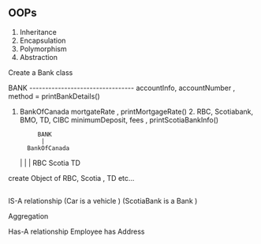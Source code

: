 ## OOPs

1. Inheritance 
2. Encapsulation 
3. Polymorphism 
4. Abstraction 


Create a Bank class

BANK ---------------------------------   accountInfo, accountNumber , method = printBankDetails()
1. BankOfCanada                          mortgateRate   , printMortgageRate()
   2. RBC, Scotiabank, BMO, TD, CIBC        minimumDeposit, fees  , printScotiaBankInfo()

            BANK    
             |
         BankOfCanada
   |        |           |
   RBC      Scotia      TD 


create Object of RBC, Scotia , TD etc... 



##    
IS-A relationship  (Car is a vehicle )
(ScotiaBank is a Bank )


Aggregation 

Has-A relationship 
Employee has Address 






